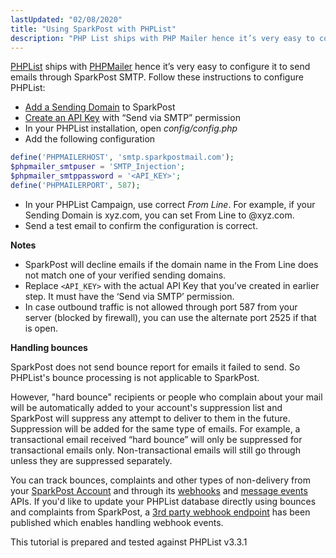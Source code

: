 ```yaml
---
lastUpdated: "02/08/2020"
title: "Using SparkPost with PHPList"
description: "PHP List ships with PHP Mailer hence it’s very easy to configure it to send emails through Spark Post SMTP Follow these instructions to configure PHP List Add a Sending Domain to Spark Post Create an API Key with Send via SMTP permission In your PHP List installation open config..."
---
```


[PHPList](http://phplist.org) ships with [PHPMailer](https://github.com/PHPMailer/PHPMailer) hence it’s very easy to configure it to send emails through SparkPost SMTP. Follow these instructions to configure PHPList:

* [Add a Sending Domain](https://www.sparkpost.com/docs/getting-started/getting-started-sparkpost/#preparing-your-from-address) to SparkPost
* [Create an API Key](https://www.sparkpost.com/docs/getting-started/create-api-keys/) with “Send via SMTP” permission
* In your PHPList installation, open *config/config.php*
* Add the following configuration

```php
define('PHPMAILERHOST', 'smtp.sparkpostmail.com');
$phpmailer_smtpuser = 'SMTP_Injection';
$phpmailer_smtppassword = '<API_KEY>';
define('PHPMAILERPORT', 587);
```

* In your PHPList Campaign, use correct *From Line*. For example, if your Sending Domain is xyz.com, you can set From Line to <NAME>@xyz.com. 
* Send a test email to confirm the configuration is correct. 

**Notes**

* SparkPost will decline emails if the domain name in the From Line does not match one of your verified sending domains. 
* Replace `<API_KEY>` with the actual API Key that you’ve created in earlier step. It must have the ‘Send via SMTP’ permission. 
* In case outbound traffic is not allowed through port 587 from your server (blocked by firewall), you can use the alternate port 2525 if that is open.

**Handling bounces**

SparkPost does not send bounce report for emails it failed to send. So PHPList's bounce processing is not applicable to SparkPost. 

However, "hard bounce" recipients or people who complain about your mail will be automatically added to your account's suppression list and SparkPost will suppress any attempt to deliver to them in the future. Suppression will be added for the same type of emails. For example, a transactional email received “hard bounce” will only be suppressed for transactional emails only. Non-transactional emails will still go through unless they are suppressed separately.  

You can track bounces, complaints and other types of non-delivery from your [SparkPost Account](https://app.sparkpost.com) and through its [webhooks](https://www.sparkpost.com/docs/user-guide/defining-webhooks/) and [message events](https://developers.sparkpost.com/api/message-events.html) APIs. If you'd like to update your PHPList database directly using bounces and complaints from SparkPost, a [3rd party webhook endpoint](https://gist.github.com/cgsmith/db8c8a2e3ad435abc6694a15f42e9bca) has been published which enables handling webhook events.

This tutorial is prepared and tested against PHPList v3.3.1
